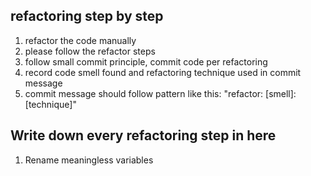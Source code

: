 ﻿## refactoring step by step
1. refactor the code manually
2. please follow the refactor steps
3. follow small commit principle, commit code per refactoring
4. record code smell found and refactoring technique used in commit message
5. commit message should follow pattern like this: "refactor: [smell]: [technique]"

## Write down every refactoring step in here
1. Rename meaningless variables